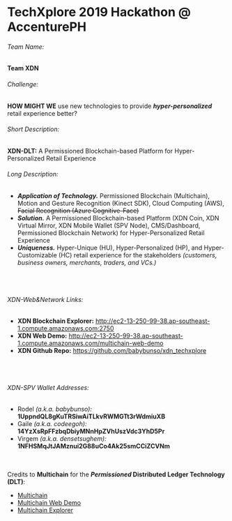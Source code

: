 # TechXplore 2019 Hackathon @ AccenturePH

###### Team Name:  
**Team XDN**


###### Challenge:
**HOW MIGHT WE** use new technologies to provide **_hyper-personalized_** retail experience better?


###### Short Description:
**XDN-DLT:** A Permissioned Blockchain-based Platform for Hyper-Personalized Retail Experience


###### Long Description:
- **_Application of Technology._** Permissioned Blockchain (Multichain), Motion and Gesture Recognition (Kinect SDK), Cloud Computing (AWS), ~~Facial Recognition (Azure Cognitive-Face)~~
- **_Solution._** A Permissioned Blockchain-based Platform (XDN Coin, XDN Virtual Mirror, XDN Mobile Wallet (SPV Node), CMS/Dashboard, Permissioned Blockchain Network) for Hyper-Personalized Retail Experience
- **_Uniqueness._** Hyper-Unique (HU), Hyper-Personalized (HP), and Hyper-Customizable (HC) retail experience for the stakeholders *(customers, business owners, merchants, traders, and VCs.)*

<br /><br />
###### XDN-Web&Network Links:
- **XDN Blockchain Explorer:** <a href="http://ec2-13-250-99-38.ap-southeast-1.compute.amazonaws.com:2750">http://ec2-13-250-99-38.ap-southeast-1.compute.amazonaws.com:2750</a>
- **XDN Web Demo:** <a href="http://ec2-13-250-99-38.ap-southeast-1.compute.amazonaws.com/multichain-web-demo/">http://ec2-13-250-99-38.ap-southeast-1.compute.amazonaws.com/multichain-web-demo</a>
- **XDN Github Repo:** <a href="https://github.com/babybunso/xdn_techxplore">https://github.com/babybunso/xdn_techxplore</a>

<br /><br />
###### XDN-SPV Wallet Addresses:
- Rodel _(a.k.a. babybunso):_ **1UppndQL8gKuTRSiwAiTLkvRWMGTt3rWdmiuXB**
- Gaile _(a.k.a. codeegoh):_ **14YzXsRpFFzbqDbiyMNnHpZVhUszVdc3YhD5Pr**
- Virgem _(a.k.a. densetsughem):_ **1NFHSMqJtJAMznui2G88uCo4Ak25smCCiZCVNm**

<br /><br />Credits to **Multichain** for the **_Permissioned_ Distributed Ledger Technology (DLT)**:
- <a href="https://www.multichain.com">Multichain</a><br />
- <a href="https://github.com/MultiChain/multichain-web-demo">Multichain Web Demo</a><br />
- <a href="https://github.com/MultiChain/multichain-explorer">Multichain Explorer</a><br />


